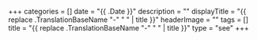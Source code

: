 +++
categories = []
date = "{{ .Date }}"
description = ""
displayTitle = "{{ replace .TranslationBaseName "-" " " | title }}"
headerImage = ""
tags = []
title = "{{ replace .TranslationBaseName "-" " " | title }}"
type = "see"
+++
